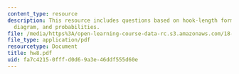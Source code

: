 ```yaml
---
content_type: resource
description: This resource includes questions based on hook-length formula, Young
  diagram, and probabilities.
file: /media/https%3A/open-learning-course-data-rc.s3.amazonaws.com/18-315-combinatorial-theory-introduction-to-graph-theory-extremal-and-enumerative-combinatorics-spring-2005/fa7c42150fffd0d69a3e46ddf555d60e_hw8.pdf
file_type: application/pdf
resourcetype: Document
title: hw8.pdf
uid: fa7c4215-0fff-d0d6-9a3e-46ddf555d60e
---
```

